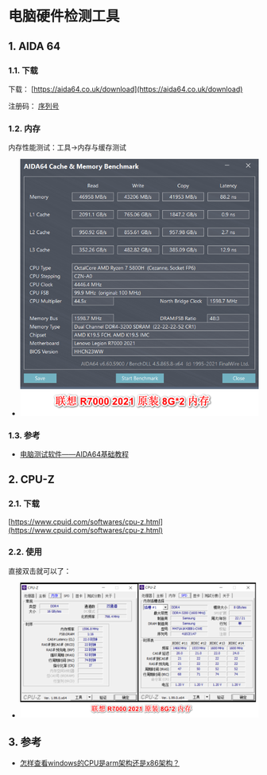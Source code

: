 # 电脑硬件检测工具

## 1. AIDA 64

### 1.1. 下载

下载： [https://aida64.co.uk/download](https://aida64.co.uk/download)

注册码： [序列号](https://www.aida64.cc/key)

### 1.2. 内存

内存性能测试：工具→内存与缓存测试

* ![AIDA64_cachemem-联想 R7000 2021 原装 8G*2 内存](./images/AIDA64_cachemem-2022-02-20-8Gx2.png)

### 1.3. 参考

* [电脑测试软件——AIDA64基础教程](https://zhuanlan.zhihu.com/p/303471393)

## 2. CPU-Z

### 2.1. 下载

[https://www.cpuid.com/softwares/cpu-z.html](https://www.cpuid.com/softwares/cpu-z.html)

### 2.2. 使用

直接双击就可以了：

* ![cpuz-memory-联想 R7000 2021 原装 8G*2 内存](./images/cpuz-memory-2022-02-20-8Gx2.png)

## 3. 参考

* [怎样查看windows的CPU是arm架构还是x86架构？](https://jingyan.baidu.com/article/676629974cf3c915d41b843f.html)
